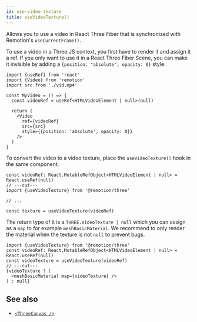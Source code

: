 ```yaml
---
id: use-video-texture
title: useVideoTexture()
---
```


Allows you to use a video in React Three Fiber that is synchronized with Remotion's `useCurrentFrame()`.

To use a video in a Three.JS context, you first have to render it and assign it a ref. If you only want to use it in a React Three Fiber Scene, you can make it invisible by adding a `{position: "absolute", opacity: 0}` style.

```tsx twoslash
import {useRef} from 'react'
import {Video} from 'remotion'
import src from './vid.mp4'

const MyVideo = () => {
  const videoRef = useRef<HTMLVideoElement | null>(null)

  return (
    <Video
      ref={videoRef}
      src={src}
      style={{position: 'absolute', opacity: 0}}
    />
  )
}
```

To convert the video to a video texture, place the `useVideoTexture()` hook in the same component.

```tsx twoslash
const videoRef: React.MutableRefObject<HTMLVideoElement | null> = React.useRef(null)
// ---cut---
import {useVideoTexture} from '@remotion/three'

// ...

const texture = useVideoTexture(videoRef)
```

The return type of it is a `THREE.VideoTexture | null` which you can assign as a `map` to for example `meshBasicMaterial`. We recommend to only render the material when the texture is not `null` to prevent bugs.

```tsx twoslash
import {useVideoTexture} from '@remotion/three'
const videoRef: React.MutableRefObject<HTMLVideoElement | null> = React.useRef(null)
const videoTexture = useVideoTexture(videoRef)
// ---cut---
{videoTexture ? (
  <meshBasicMaterial map={videoTexture} />
) : null}
```

## See also

- [`<ThreeCanvas />`](/docs/three-canvas)
